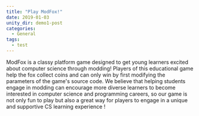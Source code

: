 ```yaml
---
title: "Play ModFox!"
date: 2019-01-03
unity_dir: demo1-post
categories:
  - General
tags:
  - test
---
```


ModFox is a classy platform game designed to get young learners excited about computer science through modding! Players of this educational game help the fox collect coins and can only win by first modifying the parameters of the game's source code. We believe that helping students engage in modding can encourage more diverse learners to become interested in computer science and programming careers, so our game is not only fun to play but also a great way for players to engage in a unique and supportive CS learning experience !
